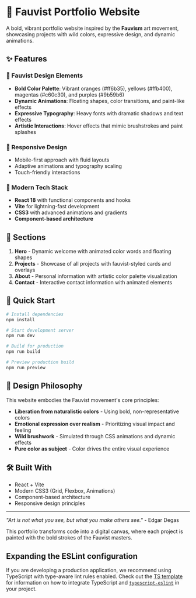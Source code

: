 # 🎨 Fauvist Portfolio Website

A bold, vibrant portfolio website inspired by the **Fauvism** art movement, showcasing projects with wild colors, expressive design, and dynamic animations.

## ✨ Features

### 🌈 Fauvist Design Elements
- **Bold Color Palette**: Vibrant oranges (#ff6b35), yellows (#ffb400), magentas (#c60c30), and purples (#9b59b6)
- **Dynamic Animations**: Floating shapes, color transitions, and paint-like effects
- **Expressive Typography**: Heavy fonts with dramatic shadows and text effects
- **Artistic Interactions**: Hover effects that mimic brushstrokes and paint splashes

### 📱 Responsive Design
- Mobile-first approach with fluid layouts
- Adaptive animations and typography scaling
- Touch-friendly interactions

### 🚀 Modern Tech Stack
- **React 18** with functional components and hooks
- **Vite** for lightning-fast development
- **CSS3** with advanced animations and gradients
- **Component-based architecture**

## 🎯 Sections

1. **Hero** - Dynamic welcome with animated color words and floating shapes
2. **Projects** - Showcase of all projects with fauvist-styled cards and overlays
3. **About** - Personal information with artistic color palette visualization
4. **Contact** - Interactive contact information with animated elements

## 🚀 Quick Start

```bash
# Install dependencies
npm install

# Start development server
npm run dev

# Build for production
npm run build

# Preview production build
npm run preview
```

## 🎨 Design Philosophy

This website embodies the Fauvist movement's core principles:
- **Liberation from naturalistic colors** - Using bold, non-representative colors
- **Emotional expression over realism** - Prioritizing visual impact and feeling
- **Wild brushwork** - Simulated through CSS animations and dynamic effects
- **Pure color as subject** - Color drives the entire visual experience

## 🛠 Built With

- React + Vite
- Modern CSS3 (Grid, Flexbox, Animations)
- Component-based architecture
- Responsive design principles

---

*"Art is not what you see, but what you make others see."* - Edgar Degas

This portfolio transforms code into a digital canvas, where each project is painted with the bold strokes of the Fauvist masters.

## Expanding the ESLint configuration

If you are developing a production application, we recommend using TypeScript with type-aware lint rules enabled. Check out the [TS template](https://github.com/vitejs/vite/tree/main/packages/create-vite/template-react-ts) for information on how to integrate TypeScript and [`typescript-eslint`](https://typescript-eslint.io) in your project.
